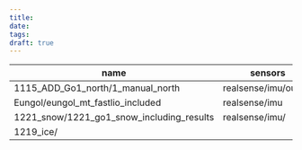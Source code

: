 ```yaml
---
title: 
date: 
tags: 
draft: true
---
```

| name                                      | sensors              | has_GT | Loop | Config |
| ----------------------------------------- | -------------------- | ------ | ---- | ------ |
| 1115_ADD_Go1_north/1_manual_north         | realsense/imu/ouster | X      | O    | north  |
| Eungol/eungol_mt_fastlio_included         | realsense/imu        | O      | X    | north  |
| 1221_snow/1221_go1_snow_including_results | realsense/imu/       | X      | O    | north  |
| 1219_ice/                                 |                      |        |      |        |

